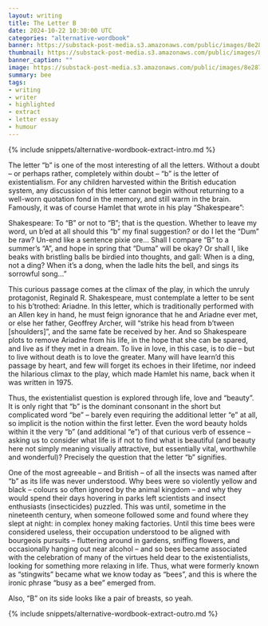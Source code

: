 ```yaml
---
layout: writing
title: The Letter B
date: 2024-10-22 10:30:00 UTC
categories: "alternative-wordbook"
banner: https://substack-post-media.s3.amazonaws.com/public/images/8e2872a6-31f0-4dc4-a726-74229243b503_1024x1024.jpeg
thumbnail: https://substack-post-media.s3.amazonaws.com/public/images/8e2872a6-31f0-4dc4-a726-74229243b503_1024x1024.jpeg
banner_caption: "" 
image: https://substack-post-media.s3.amazonaws.com/public/images/8e2872a6-31f0-4dc4-a726-74229243b503_1024x1024.jpeg
summary: bee
tags:
- writing
- writer
- highlighted
- extract
- letter essay
- humour
---
```

{% include snippets/alternative-wordbook-extract-intro.md %}

The letter “b” is one of the most interesting of all the letters. Without a doubt – or perhaps rather, completely within doubt – “b” is the letter of existentialism. For any children harvested within the British education system, any discussion of this letter cannot begin without returning to a well-worn quotation fond in the memory, and still warm in the brain. Famously, it was of course Hamlet that wrote in his play “Shakespeare”:

Shakespeare: To “B” or not to “B”;
that is the question.
Whether to leave my word, un b’ed at all
should this “b” my final suggestion?
or do I let the “Dum” be raw? Un-end
like a sentence pixie ore...
Shall I compare “B” to a summer’s “A”,
and hope in spring that “Duma” will be okay?
Or shall I, like beaks with bristling balls
be birdied into thoughts, and gall:
When is a ding, not a ding? When it’s a dong,
when the ladle hits the bell, and sings its sorrowful song...”

This curious passage comes at the climax of the play, in which the unruly protagonist, Reginald R. Shakespeare, must contemplate a letter to be sent to his b’trothed: Ariadne. In this letter, which is traditionally performed with an Allen key in hand, he must feign ignorance that he and Ariadne ever met, or else her father, Geoffrey Archer, will “strike his head from b’tween \[shoulders\]”, and the same fate be received by her. And so Shakespeare plots to remove Ariadne from his life, in the hope that she can be spared, and live as if they met in a dream. To live in love, in this case, is to die – but to live without death is to love the greater. Many will have learn’d this passage by heart, and few will forget its echoes in their lifetime, nor indeed the hilarious climax to the play, which made Hamlet his name, back when it was written in 1975.

Thus, the existentialist question is explored through life, love and “beauty”. It is only right that “b” is the dominant consonant in the short but complicated word “be” – barely even requiring the additional letter “e” at all, so implicit is the notion within the first letter. Even the word beauty holds within it the very “b” (and additional “e”) of that curious verb of essence – asking us to consider what life is if not to find what is beautiful (and beauty here not simply meaning visually attractive, but essentially vital, worthwhile and wonderful)? Precisely the question that the letter “b” signifies.

One of the most agreeable – and British – of all the insects was named after “b” as its life was never understood. Why bees were so violently yellow and black – colours so often ignored by the animal kingdom – and why they would spend their days hovering in parks left scientists and insect enthusiasts (insecticides) puzzled. This was until, sometime in the nineteenth century, when someone followed some and found where they slept at night: in complex honey making factories. Until this time bees were considered useless, their occupation understood to be aligned with bourgeois pursuits – fluttering around in gardens, sniffing flowers, and occasionally hanging out near alcohol – and so bees became associated with the celebration of many of the virtues held dear to the existentialists, looking for something more relaxing in life. Thus, what were formerly known as “stingwits” became what we know today as “bees”, and this is where the ironic phrase “busy as a bee” emerged from.

Also, “B” on its side looks like a pair of breasts, so yeah.


{% include snippets/alternative-wordbook-extract-outro.md %}
